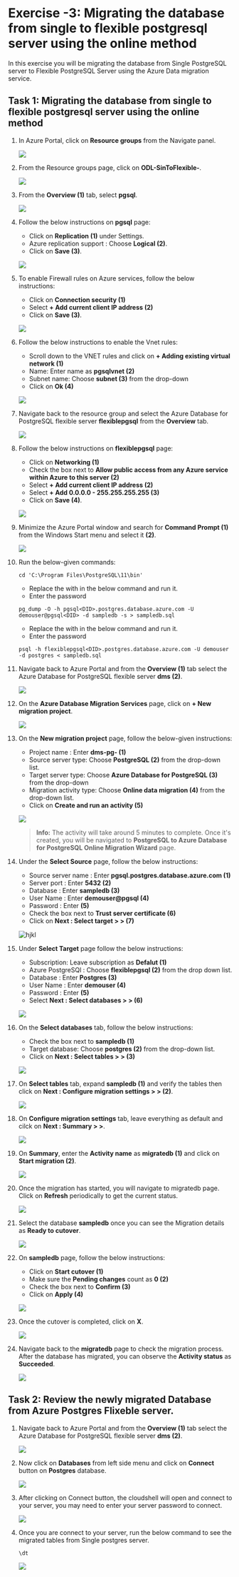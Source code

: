 # Exercise -3: Migrating the database from single to flexible postgresql server using the online method

In this exercise you will be migrating the database from Single PostgreSQL server to Flexible PostgreSQL Server using the Azure Data migration service.

## Task 1: Migrating the database from single to flexible postgresql server using the online method


1. In Azure Portal, click on **Resource groups** from the Navigate panel.
    
    ![](Images/E2T1S8.png)
    
1. From the Resource groups page, click on **ODL-SinToFlexible-<inject key="DeploymentID" enableCopy="false"/>**.
    
    ![](Images/E2T1S9.png)

1. From the **Overview (1)** tab, select **pgsql<inject key="DeploymentID" enableCopy="false"/>**.

    ![](Images/pgsql.png)
    
1. Follow the below instructions on **pgsql<inject key="DeploymentID" enableCopy="false"/>** page:

   - Click on **Replication (1)** under Settings.
   - Azure replication support : Choose **Logical (2)**.
   - Click on **Save (3)**.

   ![](Images/logical.png)

1. To enable Firewall rules on Azure services, follow the below instructions:

   - Click on **Connection security (1)**
   - Select **+ Add current client IP address (2)**
   - Click on **Save (3)**.
   
   ![](Images/firewall.png)
   
1. Follow the below instructions to enable the Vnet rules:

    - Scroll down to the VNET rules and click on **+ Adding existing virtual network (1)**
    - Name: Enter name as **pgsqlvnet (2)**
    - Subnet name: Choose **subnet (3)** from the drop-down
    - Click on **Ok (4)**

    ![](Images/subnet.png)
    
1. Navigate back to the resource group and select the Azure Database for PostgreSQL flexible server **flexiblepgsql<inject key="DeploymentID" enableCopy="false"/>** from the **Overview** tab.
 
    ![](Images/E2T1S10.png)
    
1. Follow the below instructions on **flexiblepgsql<inject key="DeploymentID" enableCopy="false"/>** page:

   - Click on **Networking (1)**
   - Check the box next to **Allow public access from any Azure service within Azure to this server (2)**
   - Select **+ Add current client IP address (2)**
   - Select **+ Add 0.0.0.0 -  255.255.255.255 (3)**
   - Click on **Save (4)**.

    ![](Images/networking.png)
    
1. Minimize the Azure Portal window and search for **Command Prompt (1)** from the Windows Start menu and select it **(2)**.

    ![](Images/cmd.png)
    
1. Run the below-given commands:

    ```
    cd 'C:\Program Files\PostgreSQL\11\bin'
    ```
    
    - Replace the **<DID>** with **<inject key="DeploymentID" enableCopy="true"/>** in the below command and run it.
    - Enter the password **<inject key="PostGre SQL Password" enableCopy="true"/>**
    
    ```
    pg_dump -O -h pgsql<DID>.postgres.database.azure.com -U demouser@pgsql<DID> -d sampledb -s > sampledb.sql
    ```
    
    - Replace the **<DID>** with **<inject key="DeploymentID" enableCopy="true"/>** in the below command and run it.
    - Enter the password **<inject key="PostGre SQL Password" enableCopy="true"/>**
    ```
    psql -h flexiblepgsql<DID>.postgres.database.azure.com -U demouser -d postgres < sampledb.sql
    ```                                                                                             
    

1. Navigate back to Azure Portal and from the **Overview (1)** tab select the Azure Database for PostgreSQL flexible server **dms<inject key="DeploymentID" enableCopy="false"/> (2)**.
    
     ![](Images/E3T1S1.png)
    
1. On the **Azure Database Migration Services** page, click on **+ New migration project**.

    ![](Images/E3T1S2.png)
    
1. On the **New migration project** page, follow the below-given instructions:

   - Project name : Enter **dms-pg-<inject key="DeploymentID" enableCopy="false"/> (1)**
   - Source server type: Choose **PostgreSQL (2)** from the drop-down list.
   - Target server type: Choose **Azure Database for PostgreSQL (3)** from the drop-down
   - Migration activity type: Choose **Online data migration (4)** from the drop-down list.
   - Click on **Create and run an activity (5)**

   ![](Images/mp.png)
   
   > **Info:** The activity will take around 5 minutes to complete. Once it's created, you will be navigated to **PostgreSQL to Azure Database for PostgreSQL Online Migration Wizard** page.


1. Under the **Select Source** page, follow the below instructions:

     - Source server name :  Enter **pgsql<inject key="DeploymentID" enableCopy="false"/>.postgres.database.azure.com (1)**
     - Server port : Enter **5432 (2)**
     - Database : Enter **sampledb (3)**
     - User Name : Enter **demouser@pgsql<inject key="DeploymentID" enableCopy="false"/> (4)**
     - Password : Enter **<inject key="PostGre SQL Password" enableCopy="true"/> (5)**
     - Check the box next to **Trust server certificate (6)**
     - Click on **Next : Select target > > (7)**

     ![hjkl](Images/source3.png)
    
 1. Under **Select Target** page follow the below instructions:

     - Subscription: Leave subscription as **Defalut (1)**
     - Azure PostgreSQl : Choose **flexiblepgsql<inject key="DeploymentID" enableCopy="false"/> (2)** from the drop down list.
     - Database : Enter **Postgres (3)**
     - User Name : Enter **demouser (4)**
     - Password : Enter **<inject key="PostGre SQL Password" enableCopy="true"/> (5)**
     - Select **Next : Select databases > > (6)**

    ![](Images/target.png)
   
1. On the **Select databases** tab, follow the below instructions:

     -  Check the box next to **sampledb (1)**
     -  Target database: Choose **postgres (2)** from the drop-down list.
     -  Click on **Next : Select tables > > (3)**

    ![](Images/databases1.png)
   
1. On **Select tables** tab, expand **sampledb (1)** and verify the tables then click on **Next : Configure migration settings > > (2)**.

    ![](Images/tables.png)
   
1. On **Configure migration settings** tab, leave everything as default and cilck on **Next : Summary > >**.

    ![](Images/cms.png)
    
1. On **Summary**, enter the **Activity name** as **migratedb (1)** and click on **Start migration (2)**.

     ![](Images/summary.png)
     
1. Once the migration has started, you will navigate to migratedb page. Click on **Refresh** periodically to get the current status.

     ![](Images/migratedb.png)
     
1. Select the database **sampledb** once you can see the Migration details as **Ready to cutover**.

    ![](Images/databasename.png)
    
1. On **sampledb** page, follow the below instructions:

    - Click on **Start cutover (1)**
    - Make sure the **Pending changes** count as **0 (2)**
    - Check the box next to **Confirm (3)**
    - Click on **Apply (4)**

    ![](Images/apply.png)
    
1. Once the cutover is completed, click on **X**.

    ![](Images/completed.png)
    
1. Navigate back to the **migratedb** page to check the migration process. After the database has migrated, you can observe the **Activity status** as **Succeeded**.

    ![](Images/activity.png)
    
## Task 2: Review the newly migrated Database from Azure Postgres Flixeble server.
    
1. Navigate back to Azure Portal and from the **Overview (1)** tab select the Azure Database for PostgreSQL flexible server **dms<inject key="DeploymentID" enableCopy="false"/> (2)**.
    
    ![](Images/E3T1S1.png)  
    
1. Now click on **Databases** from left side menu and click on **Connect** button on **Postgres** database.
    
    ![](Images/flexible1.png)  
    
1. After clicking on Connect button, the cloudshell will open and connect to your server, you may need to enter your server password to connect.
    
    ![](Images/cnctdb.png)  
    
1. Once you are connect to your server, run the below command to see the migrated tables from Single postgres server.
    ```
    \dt
    ```
    
    ![](Images/tables.png) 
